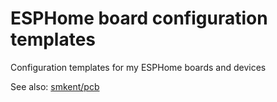 # ESPHome board configuration templates

Configuration templates for my ESPHome boards and devices

See also: [smkent/pcb][pcb]


[pcb]: https://github.com/smkent/pcb
